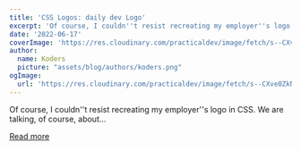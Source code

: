 ```yaml
---
title: 'CSS Logos: daily dev Logo'
excerpt: 'Of course, I couldn''t resist recreating my employer''s logo in CSS. We are talking, of course, about...'
date: '2022-06-17'
coverImage: 'https://res.cloudinary.com/practicaldev/image/fetch/s--CXve0ZkN--/c_imagga_scale,f_auto,fl_progressive,h_420,q_auto,w_1000/https://dev-to-uploads.s3.amazonaws.com/uploads/articles/c1km6630ml2hqy6ikqgt.jpg'
author:
  name: Koders
  picture: "assets/blog/authors/koders.png"
ogImage:
  url: 'https://res.cloudinary.com/practicaldev/image/fetch/s--CXve0ZkN--/c_imagga_scale,f_auto,fl_progressive,h_420,q_auto,w_1000/https://dev-to-uploads.s3.amazonaws.com/uploads/articles/c1km6630ml2hqy6ikqgt.jpg'
---
```


Of course, I couldn''t resist recreating my employer''s logo in CSS. We are talking, of course, about...

[Read more](https://dev.to/dailydevtips1/css-logos-daily-dev-logo-3dfh)
